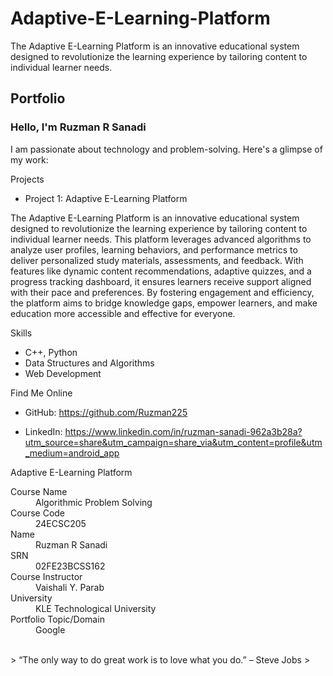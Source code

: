 # Adaptive-E-Learning-Platform
The Adaptive E-Learning Platform is an innovative educational system designed to revolutionize the learning experience by tailoring content to individual learner needs. 
## Portfolio

### Hello, I'm Ruzman R Sanadi

I am passionate about technology and problem-solving. Here's a glimpse of my work:

Projects
- Project 1: 
Adaptive E-Learning Platform

The Adaptive E-Learning Platform is an innovative educational system designed to revolutionize the learning experience by tailoring content to individual learner needs. This platform leverages advanced algorithms to analyze user profiles, learning behaviors, and performance metrics to deliver personalized study materials, assessments, and feedback. With features like dynamic content recommendations, adaptive quizzes, and a progress tracking dashboard, it ensures learners receive support aligned with their pace and preferences. By fostering engagement and efficiency, the platform aims to bridge knowledge gaps, empower learners, and make education more accessible and effective for everyone.


Skills
- C++, Python 
- Data Structures and Algorithms
- Web Development

Find Me Online
- GitHub: 
https://github.com/Ruzman225

- LinkedIn:
https://www.linkedin.com/in/ruzman-sanadi-962a3b28a?utm_source=share&utm_campaign=share_via&utm_content=profile&utm_medium=android_app


Adaptive E-Learning Platform

<dl>
<dt>Course Name</dt>
<dd>Algorithmic Problem Solving</dd>
<dt>Course Code</dt>
<dd>24ECSC205</dd>
<dt>Name</dt>
<dd>Ruzman R Sanadi</dd>
<dt>SRN</dt>
<dd>02FE23BCSS162</dd>
<dt>Course Instructor</dt>
<dd>Vaishali Y. Parab</dd>
<dt>University</dt>
<dd>KLE Technological University</dd>
<dt>Portfolio Topic/Domain</dt>
<dd>Google</dd>
</dl>

<br> 
> “The only way to do great work is to love what you do.” – Steve Jobs
>
